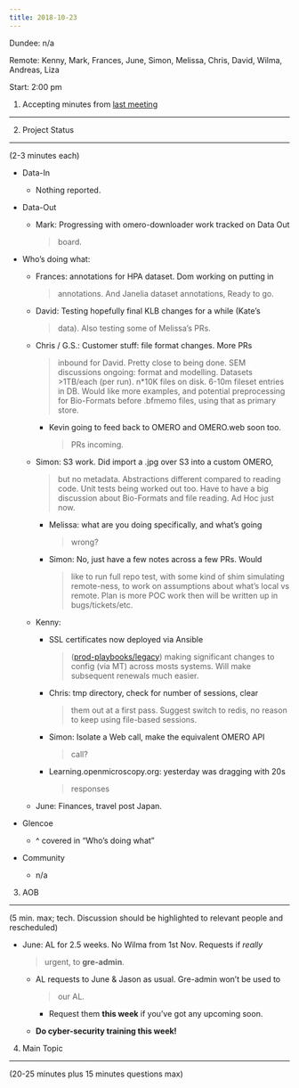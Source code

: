 ```yaml
---
title: 2018-10-23
---
```


Dundee: n/a

Remote: Kenny, Mark, Frances, June, Simon, Melissa, Chris, David, Wilma,
Andreas, Liza

Start: 2:00 pm

1. Accepting minutes from [<u>last meeting</u>](https://drive.google.com/open?id=1TndXeC3wQSZVEaB5ZGpEAaPRl1QAufSI)
-------------------------------------------------------------------------------------------------------------------

2. Project Status
-----------------

(2-3 minutes each)

-   Data-In

    -   Nothing reported.

-   Data-Out

    -   Mark: Progressing with omero-downloader work tracked on Data Out
        > board.

-   Who’s doing what:

    -   Frances: annotations for HPA dataset. Dom working on putting in
        > annotations. And Janelia dataset annotations, Ready to go.

    -   David: Testing hopefully final KLB changes for a while (Kate’s
        > data). Also testing some of Melissa’s PRs.

    -   Chris / G.S.: Customer stuff: file format changes. More PRs
        > inbound for David. Pretty close to being done. SEM discussions
        > ongoing: format and modelling. Datasets &gt;1TB/each (per
        > run). n\*10K files on disk. 6-10m fileset entries in DB. Would
        > like more examples, and potential preprocessing for
        > Bio-Formats before .bfmemo files, using that as primary store.

        -   Kevin going to feed back to OMERO and OMERO.web soon too.
            > PRs incoming.

    -   Simon: S3 work. Did import a .jpg over S3 into a custom OMERO,
        > but no metadata. Abstractions different compared to reading
        > code. Unit tests being worked out too. Have to have a big
        > discussion about Bio-Formats and file reading. Ad Hoc just
        > now.

        -   Melissa: what are you doing specifically, and what’s going
            > wrong?

        -   Simon: No, just have a few notes across a few PRs. Would
            > like to run full repo test, with some kind of shim
            > simulating remote-ness, to work on assumptions about
            > what’s local vs remote. Plan is more POC work then will be
            > written up in bugs/tickets/etc.

    -   Kenny:

        -   SSL certificates now deployed via Ansible
            > ([<u>prod-playbooks/legacy</u>](https://github.com/ome/prod-playbooks/tree/master))
            > making significant changes to config (via MT) across mosts
            > systems. Will make subsequent renewals much easier.

        -   Chris: tmp directory, check for number of sessions, clear
            > them out at a first pass. Suggest switch to redis, no
            > reason to keep using file-based sessions.

        -   Simon: Isolate a Web call, make the equivalent OMERO API
            > call?

        -   Learning.openmicroscopy.org: yesterday was dragging with 20s
            > responses

    -   June: Finances, travel post Japan.

-   Glencoe

    -   ^ covered in “Who’s doing what”

-   Community

    -   n/a

3. AOB
------

(5 min. max; tech. Discussion should be highlighted to relevant people
and rescheduled)

-   June: AL for 2.5 weeks. No Wilma from 1st Nov. Requests if *really*
    > urgent, to **gre-admin**.

    -   AL requests to June & Jason as usual. Gre-admin won’t be used to
        > our AL.

        -   Request them **this week** if you’ve got any upcoming soon.

    -   **Do cyber-security training this week!**

4. Main Topic
-------------

(20-25 minutes plus 15 minutes questions max)
